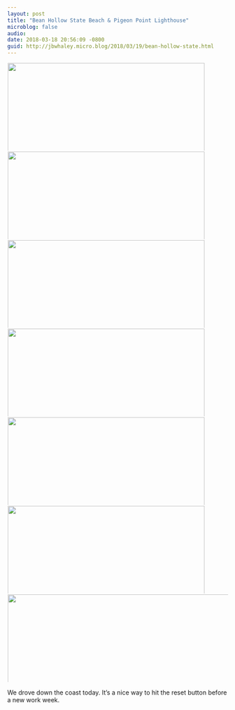```yaml
---
layout: post
title: "Bean Hollow State Beach & Pigeon Point Lighthouse"
microblog: false
audio: 
date: 2018-03-18 20:56:09 -0800
guid: http://jbwhaley.micro.blog/2018/03/19/bean-hollow-state.html
---
```



<a href="http://www.jarrodwhaley.com/uploads/2018/dba121ea0c.jpg"><img src="http://www.jarrodwhaley.com/uploads/2018/dba121ea0c.jpg" width="600" height="450" style="display: inline-block; max-height: 200px; width: auto; padding: 1px;" class="sunlit_image" /></a><a href="http://www.jarrodwhaley.com/uploads/2018/c6bbfe80eb.jpg"><img src="http://www.jarrodwhaley.com/uploads/2018/c6bbfe80eb.jpg" width="600" height="450" style="display: inline-block; max-height: 200px; width: auto; padding: 1px;" class="sunlit_image" /></a><a href="http://www.jarrodwhaley.com/uploads/2018/36524874bf.jpg"><img src="http://www.jarrodwhaley.com/uploads/2018/36524874bf.jpg" width="600" height="450" style="display: inline-block; max-height: 200px; width: auto; padding: 1px;" class="sunlit_image" /></a><a href="http://www.jarrodwhaley.com/uploads/2018/2ee4a20fbf.jpg"><img src="http://www.jarrodwhaley.com/uploads/2018/2ee4a20fbf.jpg" width="600" height="450" style="display: inline-block; max-height: 200px; width: auto; padding: 1px;" class="sunlit_image" /></a><a href="http://www.jarrodwhaley.com/uploads/2018/80eff755ff.jpg"><img src="http://www.jarrodwhaley.com/uploads/2018/80eff755ff.jpg" width="600" height="450" style="display: inline-block; max-height: 200px; width: auto; padding: 1px;" class="sunlit_image" /></a><a href="http://www.jarrodwhaley.com/uploads/2018/e8c093e045.jpg"><img src="http://www.jarrodwhaley.com/uploads/2018/e8c093e045.jpg" width="600" height="450" style="display: inline-block; max-height: 200px; width: auto; padding: 1px;" class="sunlit_image" /></a><a href="http://www.jarrodwhaley.com/uploads/2018/9f32c92b0a.jpg"><img src="http://www.jarrodwhaley.com/uploads/2018/9f32c92b0a.jpg" width="450" height="600" style="display: inline-block; max-height: 200px; width: auto; padding: 1px;" class="sunlit_image" /></a>

We drove down the coast today. It’s a nice way to hit the reset button before a new work week.

